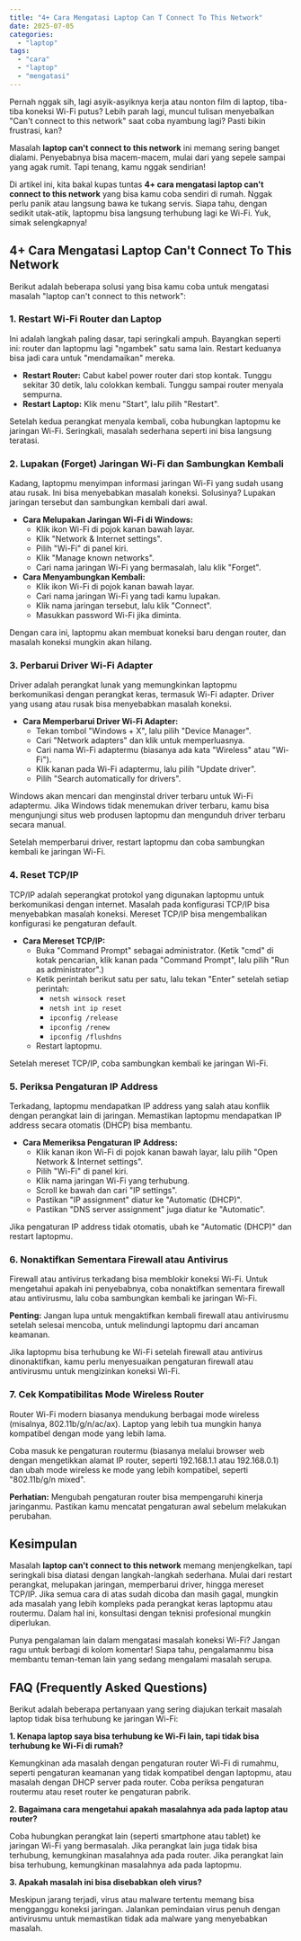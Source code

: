 ```yaml
---
title: "4+ Cara Mengatasi Laptop Can T Connect To This Network"
date: 2025-07-05
categories: 
  - "laptop"
tags: 
  - "cara"
  - "laptop"
  - "mengatasi"
---
```


Pernah nggak sih, lagi asyik-asyiknya kerja atau nonton film di laptop, tiba-tiba koneksi Wi-Fi putus? Lebih parah lagi, muncul tulisan menyebalkan "Can't connect to this network" saat coba nyambung lagi? Pasti bikin frustrasi, kan?

Masalah **laptop can't connect to this network** ini memang sering banget dialami. Penyebabnya bisa macem-macem, mulai dari yang sepele sampai yang agak rumit. Tapi tenang, kamu nggak sendirian!

Di artikel ini, kita bakal kupas tuntas **4+ cara mengatasi laptop can't connect to this network** yang bisa kamu coba sendiri di rumah. Nggak perlu panik atau langsung bawa ke tukang servis. Siapa tahu, dengan sedikit utak-atik, laptopmu bisa langsung terhubung lagi ke Wi-Fi. Yuk, simak selengkapnya!

## 4+ Cara Mengatasi Laptop Can't Connect To This Network

Berikut adalah beberapa solusi yang bisa kamu coba untuk mengatasi masalah "laptop can't connect to this network":

### 1\. Restart Wi-Fi Router dan Laptop

Ini adalah langkah paling dasar, tapi seringkali ampuh. Bayangkan seperti ini: router dan laptopmu lagi "ngambek" satu sama lain. Restart keduanya bisa jadi cara untuk "mendamaikan" mereka.

- **Restart Router:** Cabut kabel power router dari stop kontak. Tunggu sekitar 30 detik, lalu colokkan kembali. Tunggu sampai router menyala sempurna.
- **Restart Laptop:** Klik menu "Start", lalu pilih "Restart".

Setelah kedua perangkat menyala kembali, coba hubungkan laptopmu ke jaringan Wi-Fi. Seringkali, masalah sederhana seperti ini bisa langsung teratasi.

### 2\. Lupakan (Forget) Jaringan Wi-Fi dan Sambungkan Kembali

Kadang, laptopmu menyimpan informasi jaringan Wi-Fi yang sudah usang atau rusak. Ini bisa menyebabkan masalah koneksi. Solusinya? Lupakan jaringan tersebut dan sambungkan kembali dari awal.

- **Cara Melupakan Jaringan Wi-Fi di Windows:**
    - Klik ikon Wi-Fi di pojok kanan bawah layar.
    - Klik "Network & Internet settings".
    - Pilih "Wi-Fi" di panel kiri.
    - Klik "Manage known networks".
    - Cari nama jaringan Wi-Fi yang bermasalah, lalu klik "Forget".
- **Cara Menyambungkan Kembali:**
    - Klik ikon Wi-Fi di pojok kanan bawah layar.
    - Cari nama jaringan Wi-Fi yang tadi kamu lupakan.
    - Klik nama jaringan tersebut, lalu klik "Connect".
    - Masukkan password Wi-Fi jika diminta.

Dengan cara ini, laptopmu akan membuat koneksi baru dengan router, dan masalah koneksi mungkin akan hilang.

### 3\. Perbarui Driver Wi-Fi Adapter

Driver adalah perangkat lunak yang memungkinkan laptopmu berkomunikasi dengan perangkat keras, termasuk Wi-Fi adapter. Driver yang usang atau rusak bisa menyebabkan masalah koneksi.

- **Cara Memperbarui Driver Wi-Fi Adapter:**
    - Tekan tombol "Windows + X", lalu pilih "Device Manager".
    - Cari "Network adapters" dan klik untuk memperluasnya.
    - Cari nama Wi-Fi adaptermu (biasanya ada kata "Wireless" atau "Wi-Fi").
    - Klik kanan pada Wi-Fi adaptermu, lalu pilih "Update driver".
    - Pilih "Search automatically for drivers".

Windows akan mencari dan menginstal driver terbaru untuk Wi-Fi adaptermu. Jika Windows tidak menemukan driver terbaru, kamu bisa mengunjungi situs web produsen laptopmu dan mengunduh driver terbaru secara manual.

Setelah memperbarui driver, restart laptopmu dan coba sambungkan kembali ke jaringan Wi-Fi.

### 4\. Reset TCP/IP

TCP/IP adalah seperangkat protokol yang digunakan laptopmu untuk berkomunikasi dengan internet. Masalah pada konfigurasi TCP/IP bisa menyebabkan masalah koneksi. Mereset TCP/IP bisa mengembalikan konfigurasi ke pengaturan default.

- **Cara Mereset TCP/IP:**
    - Buka "Command Prompt" sebagai administrator. (Ketik "cmd" di kotak pencarian, klik kanan pada "Command Prompt", lalu pilih "Run as administrator".)
    - Ketik perintah berikut satu per satu, lalu tekan "Enter" setelah setiap perintah:
        - `netsh winsock reset`
        - `netsh int ip reset`
        - `ipconfig /release`
        - `ipconfig /renew`
        - `ipconfig /flushdns`
    - Restart laptopmu.

Setelah mereset TCP/IP, coba sambungkan kembali ke jaringan Wi-Fi.

### 5\. Periksa Pengaturan IP Address

Terkadang, laptopmu mendapatkan IP address yang salah atau konflik dengan perangkat lain di jaringan. Memastikan laptopmu mendapatkan IP address secara otomatis (DHCP) bisa membantu.

- **Cara Memeriksa Pengaturan IP Address:**
    - Klik kanan ikon Wi-Fi di pojok kanan bawah layar, lalu pilih "Open Network & Internet settings".
    - Pilih "Wi-Fi" di panel kiri.
    - Klik nama jaringan Wi-Fi yang terhubung.
    - Scroll ke bawah dan cari "IP settings".
    - Pastikan "IP assignment" diatur ke "Automatic (DHCP)".
    - Pastikan "DNS server assignment" juga diatur ke "Automatic".

Jika pengaturan IP address tidak otomatis, ubah ke "Automatic (DHCP)" dan restart laptopmu.

### 6\. Nonaktifkan Sementara Firewall atau Antivirus

Firewall atau antivirus terkadang bisa memblokir koneksi Wi-Fi. Untuk mengetahui apakah ini penyebabnya, coba nonaktifkan sementara firewall atau antivirusmu, lalu coba sambungkan kembali ke jaringan Wi-Fi.

**Penting:** Jangan lupa untuk mengaktifkan kembali firewall atau antivirusmu setelah selesai mencoba, untuk melindungi laptopmu dari ancaman keamanan.

Jika laptopmu bisa terhubung ke Wi-Fi setelah firewall atau antivirus dinonaktifkan, kamu perlu menyesuaikan pengaturan firewall atau antivirusmu untuk mengizinkan koneksi Wi-Fi.

### 7\. Cek Kompatibilitas Mode Wireless Router

Router Wi-Fi modern biasanya mendukung berbagai mode wireless (misalnya, 802.11b/g/n/ac/ax). Laptop yang lebih tua mungkin hanya kompatibel dengan mode yang lebih lama.

Coba masuk ke pengaturan routermu (biasanya melalui browser web dengan mengetikkan alamat IP router, seperti 192.168.1.1 atau 192.168.0.1) dan ubah mode wireless ke mode yang lebih kompatibel, seperti "802.11b/g/n mixed".

**Perhatian:** Mengubah pengaturan router bisa mempengaruhi kinerja jaringanmu. Pastikan kamu mencatat pengaturan awal sebelum melakukan perubahan.

## Kesimpulan

Masalah **laptop can't connect to this network** memang menjengkelkan, tapi seringkali bisa diatasi dengan langkah-langkah sederhana. Mulai dari restart perangkat, melupakan jaringan, memperbarui driver, hingga mereset TCP/IP. Jika semua cara di atas sudah dicoba dan masih gagal, mungkin ada masalah yang lebih kompleks pada perangkat keras laptopmu atau routermu. Dalam hal ini, konsultasi dengan teknisi profesional mungkin diperlukan.

Punya pengalaman lain dalam mengatasi masalah koneksi Wi-Fi? Jangan ragu untuk berbagi di kolom komentar! Siapa tahu, pengalamanmu bisa membantu teman-teman lain yang sedang mengalami masalah serupa.

## FAQ (Frequently Asked Questions)

Berikut adalah beberapa pertanyaan yang sering diajukan terkait masalah laptop tidak bisa terhubung ke jaringan Wi-Fi:

**1\. Kenapa laptop saya bisa terhubung ke Wi-Fi lain, tapi tidak bisa terhubung ke Wi-Fi di rumah?**

Kemungkinan ada masalah dengan pengaturan router Wi-Fi di rumahmu, seperti pengaturan keamanan yang tidak kompatibel dengan laptopmu, atau masalah dengan DHCP server pada router. Coba periksa pengaturan routermu atau reset router ke pengaturan pabrik.

**2\. Bagaimana cara mengetahui apakah masalahnya ada pada laptop atau router?**

Coba hubungkan perangkat lain (seperti smartphone atau tablet) ke jaringan Wi-Fi yang bermasalah. Jika perangkat lain juga tidak bisa terhubung, kemungkinan masalahnya ada pada router. Jika perangkat lain bisa terhubung, kemungkinan masalahnya ada pada laptopmu.

**3\. Apakah masalah ini bisa disebabkan oleh virus?**

Meskipun jarang terjadi, virus atau malware tertentu memang bisa mengganggu koneksi jaringan. Jalankan pemindaian virus penuh dengan antivirusmu untuk memastikan tidak ada malware yang menyebabkan masalah.
